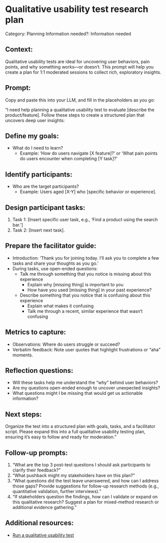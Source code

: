 # Qualitative usability test research plan

Category: Planning
Information needed?: Information needed

## **Context:**

Qualitative usability tests are ideal for uncovering user behaviors, pain points, and why something works—or doesn’t. This prompt will help you create a plan for 1:1 moderated sessions to collect rich, exploratory insights.

## **Prompt:**

Copy and paste this into your LLM, and fill in the placeholders as you go:

“I need help planning a qualitative usability test to evaluate [describe the product/feature]. Follow these steps to create a structured plan that uncovers deep user insights:

## **Define my goals**:

- What do I need to learn?
    - Example: ‘How do users navigate [X feature]?’ or ‘What pain points do users encounter when completing [Y task]?’

## **Identify participants**:

- Who are the target participants?
    - Example: Users aged [X-Y] who [specific behavior or experience].

## **Design participant tasks**:

1. Task 1: [Insert specific user task, e.g., ‘Find a product using the search bar.’]
2. Task 2: [Insert next task].

## **Prepare the facilitator guide**:

- Introduction: ‘Thank you for joining today. I’ll ask you to complete a few tasks and share your thoughts as you go.’
- During tasks, use open-ended questions:
    - Talk me through something that you notice is missing about this experience
        - Explain why [missing thing] is important to you
        - How have you used [missing thing] in your past experience?
    - Describe something that you notice that is confusing about this experience
        - Explain what makes it confusing
        - Talk me through a recent, similar experience that wasn’t confusing

## **Metrics to capture**:

- Observations: Where do users struggle or succeed?
- Verbatim feedback: Note user quotes that highlight frustrations or “aha” moments.

## **Reflection questions:**

- Will these tasks help me understand the “why” behind user behaviors?
- Are my questions open-ended enough to uncover unexpected insights?
- What questions might I be missing that would get us actionable information?

## **Next steps**:

Organize the test into a structured plan with goals, tasks, and a facilitator script. Please expand this into a full qualitative usability testing plan, ensuring it’s easy to follow and ready for moderation.”

## **Follow-up prompts:**

1. “What are the top 3 post-test questions I should ask participants to clarify their feedback?”
2. “What pushback might my stakeholders have on this plan?”
3. “What questions did the test leave unanswered, and how can I address those gaps? Provide suggestions for follow-up research methods (e.g., quantitative validation, further interviews).”
4. “If stakeholders question the findings, how can I validate or expand on this qualitative research? Suggest a plan for mixed-method research or additional evidence gathering.”

## Additional resources:

- [Run a qualitative usability test](https://userresearchacademy.substack.com/p/how-to-run-a-qualitative-usability)